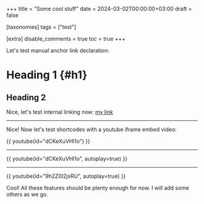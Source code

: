 +++
title = "Some cool stuff"
date = 2024-03-02T00:00:00+03:00
draft = false

[taxonomies]
tags = ["test"]

[extra]
disable_comments = true
toc = true
+++

Let's test manual anchor link declaration:

# Heading 1 {#h1}

## Heading 2

Nice, let's test internal linking now: [my link](@/posts/typography.md#h1)

---

Nice! Now let's test shortcodes with a youtube iframe embed video:

{{ youtube(id="dCKeXuVHl1o") }}

---

{{ youtube(id="dCKeXuVHl1o", autoplay=true) }}

---

{{ youtube(id="9h2Z0I2jxRU", autoplay=true) }}

Cool! All these features should be plenty enough for now. I will add some others as we go.

